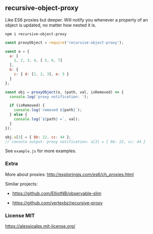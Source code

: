 ## recursive-object-proxy

Like ES6 proxies but deeper. Will notify you whenever a property of an object is
updated, no matter how nested it is.

`npm i recursive-object-proxy`

```js
const proxyObject = require('recursive-object-proxy');

const o = {
  a: [
    1, 2, 3, 4, [ 5, 6, 7]
  ],
  b: {
    c: { d: [1, 2, 3], e: 5 }
  }
};

const obj = proxyObject(o, (path, val, isRemoved) => {
  console.log('proxy notification: ');

  if (isRemoved) {
    console.log(`removed ${path}`);
  } else {
    console.log(`${path} =`, val);
  }
});

obj.a[3] = { bb: 22, cc: 44 };
// console output: proxy notification: a[3] = { bb: 22, cc: 44 }
```

See `example.js` for more examples.

### Extra

More about proxies: http://exploringjs.com/es6/ch_proxies.html

Similar projects:

- https://github.com/ElliotNB/observable-slim

- https://github.com/vertexbz/recursive-proxy

### License MIT

https://alessioalex.mit-license.org/
